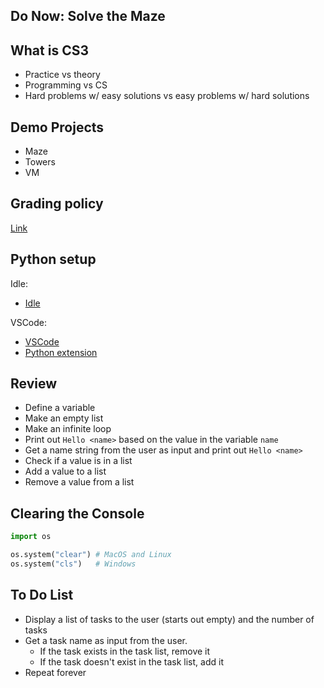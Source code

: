 ## Do Now: Solve the Maze

## What is CS3

- Practice vs theory
- Programming vs CS
- Hard problems w/ easy solutions vs easy problems w/ hard solutions

## Demo Projects

- Maze
- Towers
- VM

## Grading policy

[Link](../shared/grading.md)

## Python setup

Idle:

- [Idle](https://www.python.org/downloads/)

VSCode:

- [VSCode](https://code.visualstudio.com/)
- [Python extension](https://marketplace.visualstudio.com/items?itemName=ms-python.python)

## Review

- Define a variable
- Make an empty list
- Make an infinite loop
- Print out `Hello <name>` based on the value in the variable `name`
- Get a name string from the user as input and print out `Hello <name>`
- Check if a value is in a list
- Add a value to a list
- Remove a value from a list

## Clearing the Console

```py
import os

os.system("clear") # MacOS and Linux
os.system("cls")   # Windows
```

## To Do List

- Display a list of tasks to the user (starts out empty) and the number of tasks
- Get a task name as input from the user.
  - If the task exists in the task list, remove it
  - If the task doesn't exist in the task list, add it
- Repeat forever
